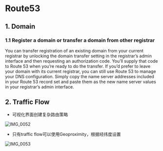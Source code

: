 
# Route53

## 1. Domain
### 1.1 Register a domain or transfer a domain from other registrar

You can transfer registration of an existing domain from your current registrar by unlocking the domain transfer setting in the registrar’s admin interface and then requesting an authorization code. You’ll supply that code to Route 53 when you’re ready to do the transfer.
If you’d prefer to leave your domain with its current registrar, you can still use Route 53 to manage your DNS configuration. Simply copy the name server addresses included in your Route 53 record set and paste them as the new name server values in your registrar’s admin interface.


## 2. Traffic Flow
- 可视化界面创建复杂路由策略

![IMG_0052](https://user-images.githubusercontent.com/26485327/71156175-cbe38580-2282-11ea-95d3-4420c6b51703.jpeg)

- 只有traffic flow可以使用Geoproximity，根据经纬度设置


![IMG_0053](https://user-images.githubusercontent.com/26485327/71156562-94290d80-2283-11ea-9fac-8034d2461695.jpeg)


